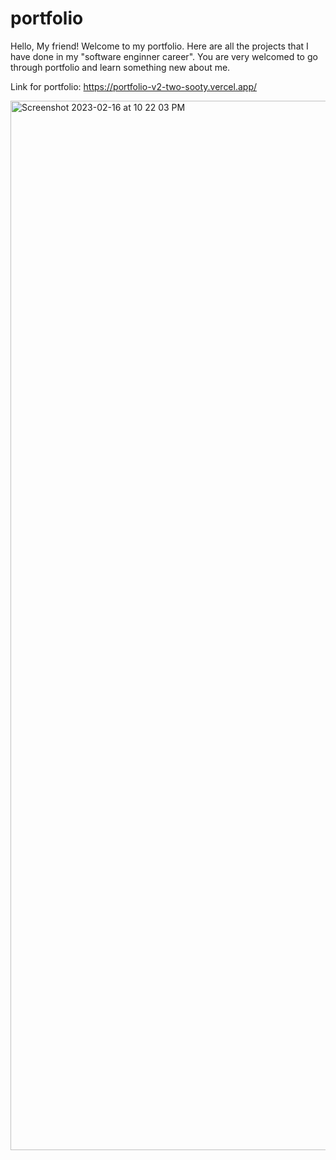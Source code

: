 # portfolio

Hello, My friend! Welcome to my portfolio. Here are all the projects that I have done in my "software enginner career". 
You are very welcomed to go through portfolio and learn something new about me.

Link for portfolio: https://portfolio-v2-two-sooty.vercel.app/

<img width="1679" alt="Screenshot 2023-02-16 at 10 22 03 PM" src="https://user-images.githubusercontent.com/61883780/219565136-86384e3d-007d-49bb-a254-14b1c17250fb.png">
